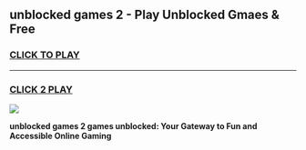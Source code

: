 
## unblocked games 2 - Play Unblocked Gmaes & Free
<h3>
<a href="https://premium.freeplayer.one?title=unblocked_games_2&ref=20F">CLICK TO PLAY</a></h3>
<hr>

<h3>
<a href="https://premium.freeplayer.one?title=unblocked_games_2&ref=20F">CLICK 2 PLAY</a>
  
</h3>

<a href="https://premium.freeplayer.one?title=unblocked_games_2&ref=20F/"><img src="https://clearcache.store/games.png"></a>


**unblocked games 2 games unblocked: Your Gateway to Fun and Accessible Online Gaming**
